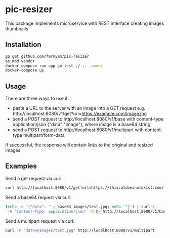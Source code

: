 # pic-resizer

This package implements microservice with REST interface creating images thumbnails

## Installation

```bash
go get github.com/faroyam/pic-resizer
go mod vendor
docker-compose run app go test ./... -cover
docker-compose up
```
## Usage

There are three ways to use it:
 - paste a URL to the server with an image into a GET request e.g. http://localhost:8080/v1/get?url=https://example.com/image.jpg
 - send a POST request to http://localhost:8080/v1/base with content-type application/json {"data":"image"}, 
 where image is a base64 string 
 - send a POST request to http://localhost:8080/v1/multipart with content-type multipart/form-data  

If successful, the response will contain links to the original and resized images

## Examples

Send a get request via curl:
```bash 
curl http://localhost:8080/v1/get?url=https://thiscatdoesnotexist.com/
```

Send a base64 request via curl: 
```bash
(echo -n '{"data": "'; base64 images/test.jpg; echo '"}') | curl \
 -H 'Content-Type: application/json' -d @- http://localhost:8080/v1/base
```

Send a multipart request via curl:
```bash
curl -F "data=@images/test.jpg" http://localhost:8080/v1/multipart
```
